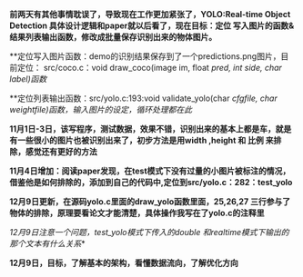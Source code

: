 **前两天有其他事情耽误了，导致现在工作更加紧张了，YOLO:Real-time Object Detection 具体设计逻辑和paper就以后看了，现在目标：定位
写入图片的函数&结果列表输出函数，修改成批量保存识别出来的物体图片。**


**定位写入图片函数：demo的识别结果保存到了一个predictions.png图片，目前定位： src/coco.c：void draw_coco(image im, float *pred, int side, char *label)函数**


**定位列表输出函数：src/yolo.c:193:void validate_yolo(char *cfgfile, char *weightfile)函数，输入图片的设定，循环处理都在此**

**11月1日-3日，该写程序，测试数据，效果不错，识别出来的基本上都是车，就是有一些很小的图片也被识别出来了，初步方法是用width ,height 和 比例  来排除，感觉还有更好的方法**

**11月4日增加：阅读paper发现，在test模式下没有过量的小图片被标注的情况，借鉴他是如何排除的，添加到自己的代码中,定位到src/yolo.c：282：test_yolo**


**12月9日更新，在源码yolo.c里面的draw_yolo函数里面，25,26,27 三行参与了物体的排除，原理要看论文才能清楚，具体操作我写在了yolo.c的注释里**

**12月9日注意一个问题，test_yolo模式下传入的double* 和realtime模式下输出的那个文本有什么关系**

**12月9日，目标，了解基本的架构，看懂数据流向，了解优化方向**
